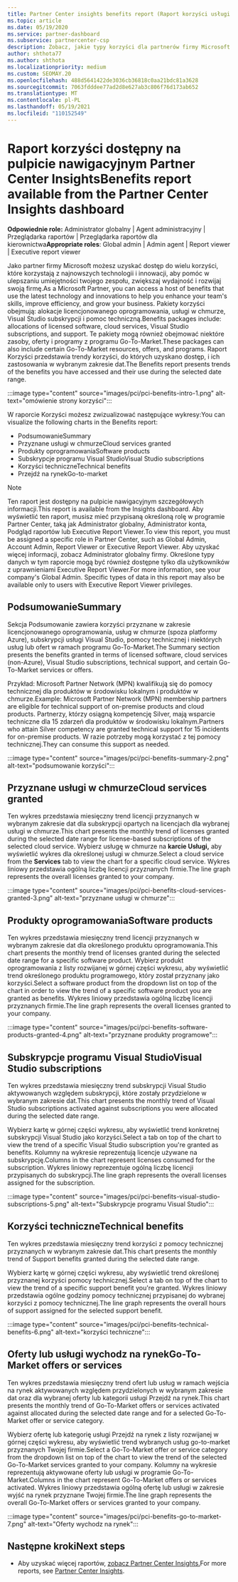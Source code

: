 ```yaml
---
title: Partner Center insights benefits report (Raport korzyści usługi Partner Center Insights)
ms.topic: article
ms.date: 05/19/2020
ms.service: partner-dashboard
ms.subservice: partnercenter-csp
description: Zobacz, jakie typy korzyści dla partnerów firmy Microsoft zostały przyznane, aby pomóc w rozwoju firmy, zwiększyć wydajność i zwiększyć umiejętności twojego zespołu.
author: shthota77
ms.author: shthota
ms.localizationpriority: medium
ms.custom: SEOMAY.20
ms.openlocfilehash: 488d5641422de3036cb36818c0aa21bdc81a3628
ms.sourcegitcommit: 7063fdddee77ad2d8e627ab3c806f76d173ab652
ms.translationtype: MT
ms.contentlocale: pl-PL
ms.lasthandoff: 05/19/2021
ms.locfileid: "110152549"
---
```

# <a name="benefits-report-available-from-the-partner-center-insights-dashboard"></a><span data-ttu-id="ceef5-103">Raport korzyści dostępny na pulpicie nawigacyjnym Partner Center Insights</span><span class="sxs-lookup"><span data-stu-id="ceef5-103">Benefits report available from the Partner Center Insights dashboard</span></span>

<span data-ttu-id="ceef5-104">**Odpowiednie role:** Administrator globalny | Agent administracyjny | Przeglądarka raportów | Przeglądarka raportów dla kierownictwa</span><span class="sxs-lookup"><span data-stu-id="ceef5-104">**Appropriate roles**: Global admin | Admin agent | Report viewer | Executive report viewer</span></span>

<span data-ttu-id="ceef5-105">Jako partner firmy Microsoft możesz uzyskać dostęp do wielu korzyści, które korzystają z najnowszych technologii i innowacji, aby pomóc w ulepszaniu umiejętności twojego zespołu, zwiększaj wydajność i rozwijaj swoją firmę.</span><span class="sxs-lookup"><span data-stu-id="ceef5-105">As a Microsoft Partner, you can access a host of benefits that use the latest technology and innovations to help you enhance your team's skills, improve efficiency, and grow your business.</span></span> <span data-ttu-id="ceef5-106">Pakiety korzyści obejmują: alokacje licencjonowanego oprogramowania, usługi w chmurze, Visual Studio subskrypcji i pomoc techniczną.</span><span class="sxs-lookup"><span data-stu-id="ceef5-106">Benefits packages include: allocations of licensed software, cloud services, Visual Studio subscriptions, and support.</span></span> <span data-ttu-id="ceef5-107">Te pakiety mogą również obejmować niektóre zasoby, oferty i programy z programu Go-To-Market.</span><span class="sxs-lookup"><span data-stu-id="ceef5-107">These packages can also include certain Go-To-Market resources, offers, and programs.</span></span> <span data-ttu-id="ceef5-108">Raport Korzyści przedstawia trendy korzyści, do których uzyskano dostęp, i ich zastosowania w wybranym zakresie dat.</span><span class="sxs-lookup"><span data-stu-id="ceef5-108">The Benefits report presents trends of the benefits you have accessed and their use during the selected date range.</span></span>

:::image type="content" source="images/pci/pci-benefits-intro-1.png" alt-text="omówienie strony korzyści":::

<span data-ttu-id="ceef5-110">W raporcie Korzyści możesz zwizualizować następujące wykresy:</span><span class="sxs-lookup"><span data-stu-id="ceef5-110">You can visualize the following charts in the Benefits report:</span></span>

- <span data-ttu-id="ceef5-111">Podsumowanie</span><span class="sxs-lookup"><span data-stu-id="ceef5-111">Summary</span></span>
- <span data-ttu-id="ceef5-112">Przyznane usługi w chmurze</span><span class="sxs-lookup"><span data-stu-id="ceef5-112">Cloud services granted</span></span>
- <span data-ttu-id="ceef5-113">Produkty oprogramowania</span><span class="sxs-lookup"><span data-stu-id="ceef5-113">Software products</span></span>
- <span data-ttu-id="ceef5-114">Subskrypcje programu Visual Studio</span><span class="sxs-lookup"><span data-stu-id="ceef5-114">Visual Studio subscriptions</span></span>
- <span data-ttu-id="ceef5-115">Korzyści techniczne</span><span class="sxs-lookup"><span data-stu-id="ceef5-115">Technical benefits</span></span>
- <span data-ttu-id="ceef5-116">Przejdź na rynek</span><span class="sxs-lookup"><span data-stu-id="ceef5-116">Go-to-market</span></span>

 > [!NOTE]
 > <span data-ttu-id="ceef5-117">Ten raport jest dostępny na pulpicie nawigacyjnym szczegółowych informacji.</span><span class="sxs-lookup"><span data-stu-id="ceef5-117">This report is available from the Insights dashboard.</span></span> <span data-ttu-id="ceef5-118">Aby wyświetlić ten raport, musisz mieć przypisaną określoną rolę w programie Partner Center, taką jak Administrator globalny, Administrator konta, Podgląd raportów lub Executive Report Viewer.</span><span class="sxs-lookup"><span data-stu-id="ceef5-118">To view this report, you must be assigned a specific role in Partner Center, such as Global Admin, Account Admin, Report Viewer or Executive Report Viewer.</span></span> <span data-ttu-id="ceef5-119">Aby uzyskać więcej informacji, zobacz Administrator globalny firmy. Określone typy danych w tym raporcie mogą być również dostępne tylko dla użytkowników z uprawnieniami Executive Report Viewer.</span><span class="sxs-lookup"><span data-stu-id="ceef5-119">For more information, see your company's Global Admin. Specific types of data in this report may also be available only to users with Executive Report Viewer privileges.</span></span>

## <a name="summary"></a><span data-ttu-id="ceef5-120">Podsumowanie</span><span class="sxs-lookup"><span data-stu-id="ceef5-120">Summary</span></span>

<span data-ttu-id="ceef5-121">Sekcja Podsumowanie zawiera korzyści przyznane w zakresie licencjonowanego oprogramowania, usług w chmurze (spoza platformy Azure), subskrypcji usługi Visual Studio, pomocy technicznej i niektórych usług lub ofert w ramach programu Go-To-Market.</span><span class="sxs-lookup"><span data-stu-id="ceef5-121">The Summary section presents the benefits granted in terms of licensed software, cloud services (non-Azure), Visual Studio subscriptions, technical support, and certain Go-To-Market services or offers.</span></span>

<span data-ttu-id="ceef5-122">Przykład: Microsoft Partner Network (MPN) kwalifikują się do pomocy technicznej dla produktów w środowisku lokalnym i produktów w chmurze.</span><span class="sxs-lookup"><span data-stu-id="ceef5-122">Example: Microsoft Partner Network (MPN) membership partners are eligible for technical support of on-premise products and cloud products.</span></span> <span data-ttu-id="ceef5-123">Partnerzy, którzy osiągną kompetencję Silver, mają wsparcie techniczne dla 15 zdarzeń dla produktów w środowisku lokalnym.</span><span class="sxs-lookup"><span data-stu-id="ceef5-123">Partners who attain Silver competency are granted technical support for 15 incidents for on-premise products.</span></span> <span data-ttu-id="ceef5-124">W razie potrzeby mogą korzystać z tej pomocy technicznej.</span><span class="sxs-lookup"><span data-stu-id="ceef5-124">They can consume this support as needed.</span></span> 

:::image type="content" source="images/pci/pci-benefits-summary-2.png" alt-text="podsumowanie korzyści":::

## <a name="cloud-services-granted"></a><span data-ttu-id="ceef5-126">Przyznane usługi w chmurze</span><span class="sxs-lookup"><span data-stu-id="ceef5-126">Cloud services granted</span></span>

<span data-ttu-id="ceef5-127">Ten wykres przedstawia miesięczny trend licencji przyznanych w wybranym zakresie dat dla subskrypcji opartych na licencjach dla wybranej usługi w chmurze.</span><span class="sxs-lookup"><span data-stu-id="ceef5-127">This chart presents the monthly trend of licenses granted during the selected date range for license-based subscriptions of the selected cloud service.</span></span>
<span data-ttu-id="ceef5-128">Wybierz usługę w chmurze na **karcie Usługi,** aby wyświetlić wykres dla określonej usługi w chmurze.</span><span class="sxs-lookup"><span data-stu-id="ceef5-128">Select a cloud service from the **Services** tab to view the chart for a specific cloud service.</span></span> <span data-ttu-id="ceef5-129">Wykres liniowy przedstawia ogólną liczbę licencji przyznanych firmie.</span><span class="sxs-lookup"><span data-stu-id="ceef5-129">The line graph represents the overall licenses granted to your company.</span></span>

:::image type="content" source="images/pci/pci-benefits-cloud-services-granted-3.png" alt-text="przyznane usługi w chmurze":::

## <a name="software-products"></a><span data-ttu-id="ceef5-131">Produkty oprogramowania</span><span class="sxs-lookup"><span data-stu-id="ceef5-131">Software products</span></span>

<span data-ttu-id="ceef5-132">Ten wykres przedstawia miesięczny trend licencji przyznanych w wybranym zakresie dat dla określonego produktu oprogramowania.</span><span class="sxs-lookup"><span data-stu-id="ceef5-132">This chart presents the monthly trend of licenses granted during the selected date range for a specific software product.</span></span> <span data-ttu-id="ceef5-133">Wybierz produkt oprogramowania z listy rozwijanej w górnej części wykresu, aby wyświetlić trend określonego produktu programowego, który został przyznany jako korzyści.</span><span class="sxs-lookup"><span data-stu-id="ceef5-133">Select a software product from the dropdown list on top of the chart in order to view the trend of a specific software product you are granted as benefits.</span></span> <span data-ttu-id="ceef5-134">Wykres liniowy przedstawia ogólną liczbę licencji przyznanych firmie.</span><span class="sxs-lookup"><span data-stu-id="ceef5-134">The line graph represents the overall licenses granted to your company.</span></span>

:::image type="content" source="images/pci/pci-benefits-software-products-granted-4.png" alt-text="przyznane produkty programowe":::

## <a name="visual-studio-subscriptions"></a><span data-ttu-id="ceef5-136">Subskrypcje programu Visual Studio</span><span class="sxs-lookup"><span data-stu-id="ceef5-136">Visual Studio subscriptions</span></span>

<span data-ttu-id="ceef5-137">Ten wykres przedstawia miesięczny trend subskrypcji Visual Studio aktywowanych względem subskrypcji, które zostały przydzielone w wybranym zakresie dat.</span><span class="sxs-lookup"><span data-stu-id="ceef5-137">This chart presents the monthly trend of Visual Studio subscriptions activated against subscriptions you were allocated during the selected date range.</span></span>

<span data-ttu-id="ceef5-138">Wybierz kartę w górnej części wykresu, aby wyświetlić trend konkretnej subskrypcji Visual Studio jako korzyści.</span><span class="sxs-lookup"><span data-stu-id="ceef5-138">Select a tab on top of the chart to view the trend of a specific Visual Studio subscription you're granted as benefits.</span></span> <span data-ttu-id="ceef5-139">Kolumny na wykresie reprezentują licencje używane na subskrypcję.</span><span class="sxs-lookup"><span data-stu-id="ceef5-139">Columns in the chart represent licenses consumed for the subscription.</span></span> <span data-ttu-id="ceef5-140">Wykres liniowy reprezentuje ogólną liczbę licencji przypisanych do subskrypcji.</span><span class="sxs-lookup"><span data-stu-id="ceef5-140">The line graph represents the overall licenses assigned for the subscription.</span></span>

:::image type="content" source="images/pci/pci-benefits-visual-studio-subscriptions-5.png" alt-text="Subskrypcje programu Visual Studio":::

## <a name="technical-benefits"></a><span data-ttu-id="ceef5-142">Korzyści techniczne</span><span class="sxs-lookup"><span data-stu-id="ceef5-142">Technical benefits</span></span>

<span data-ttu-id="ceef5-143">Ten wykres przedstawia miesięczny trend korzyści z pomocy technicznej przyznanych w wybranym zakresie dat.</span><span class="sxs-lookup"><span data-stu-id="ceef5-143">This chart presents the monthly trend of Support benefits granted during the selected date range.</span></span>

<span data-ttu-id="ceef5-144">Wybierz kartę w górnej części wykresu, aby wyświetlić trend określonej przyznanej korzyści pomocy technicznej.</span><span class="sxs-lookup"><span data-stu-id="ceef5-144">Select a tab on top of the chart to view the trend of a specific support benefit you're granted.</span></span> <span data-ttu-id="ceef5-145">Wykres liniowy przedstawia ogólne godziny pomocy technicznej przypisanej do wybranej korzyści z pomocy technicznej.</span><span class="sxs-lookup"><span data-stu-id="ceef5-145">The line graph represents the overall hours of support assigned for the selected support benefit.</span></span>

:::image type="content" source="images/pci/pci-benefits-technical-benefits-6.png" alt-text="korzyści techniczne":::

## <a name="go-to-market-offers-or-services"></a><span data-ttu-id="ceef5-147">Oferty lub usługi wychodz na rynek</span><span class="sxs-lookup"><span data-stu-id="ceef5-147">Go-To-Market offers or services</span></span>

<span data-ttu-id="ceef5-148">Ten wykres przedstawia miesięczny trend ofert lub usług w ramach wejścia na rynek aktywowanych względem przydzielonych w wybranym zakresie dat oraz dla wybranej oferty lub kategorii usługi Przejdź na rynek.</span><span class="sxs-lookup"><span data-stu-id="ceef5-148">This chart presents the monthly trend of Go-To-Market offers or services activated against allocated during the selected date range and for a selected Go-To-Market offer or service category.</span></span>

<span data-ttu-id="ceef5-149">Wybierz ofertę lub kategorię usługi Przejdź na rynek z listy rozwijanej w górnej części wykresu, aby wyświetlić trend wybranych usług go-to-market przyznanych Twojej firmie.</span><span class="sxs-lookup"><span data-stu-id="ceef5-149">Select a Go-To-Market offer or service category from the dropdown list on top of the chart to view the trend of the selected Go-To-Market services granted to your company.</span></span> <span data-ttu-id="ceef5-150">Kolumny na wykresie reprezentują aktywowane oferty lub usługi w programie Go-To-Market.</span><span class="sxs-lookup"><span data-stu-id="ceef5-150">Columns in the chart represent Go-To-Market offers or services activated.</span></span> <span data-ttu-id="ceef5-151">Wykres liniowy przedstawia ogólną ofertę lub usługi w zakresie wyjść na rynek przyznane Twojej firmie.</span><span class="sxs-lookup"><span data-stu-id="ceef5-151">The line graph represents the overall Go-To-Market offers or services granted to your company.</span></span>

:::image type="content" source="images/pci/pci-benefits-go-to-market-7.png" alt-text="Oferty wychodz na rynek":::

## <a name="next-steps"></a><span data-ttu-id="ceef5-153">Następne kroki</span><span class="sxs-lookup"><span data-stu-id="ceef5-153">Next steps</span></span>

- <span data-ttu-id="ceef5-154">Aby uzyskać więcej raportów, [zobacz Partner Center Insights.](partner-center-insights.md)</span><span class="sxs-lookup"><span data-stu-id="ceef5-154">For more reports, see [Partner Center Insights](partner-center-insights.md).</span></span>
